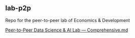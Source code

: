 ## lab-p2p
Repo for the peer-to-peer lab of Economics &amp; Development


[Peer-to-Peer Data Science & AI Lab — Comprehensive.md](https://github.com/user-attachments/files/21390732/Peer-to-Peer.Data.Science.AI.Lab.Comprehensive.md)

